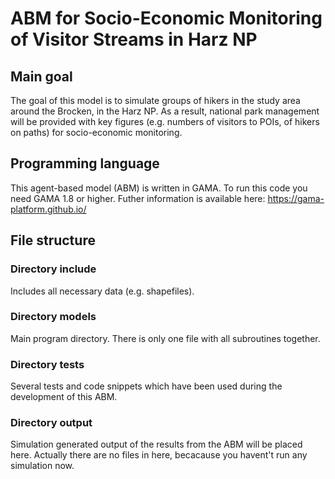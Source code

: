 # ABM for Socio-Economic Monitoring of Visitor Streams in Harz NP

## Main goal
The goal of this model is to simulate groups of hikers in the study area around the Brocken, in the Harz NP. As a result, national park management will be provided with key figures (e.g. numbers of visitors to POIs, of hikers on paths) for socio-economic monitoring.

## Programming language
This agent-based model (ABM) is written in GAMA. To run this code you need GAMA 1.8 or higher. Futher information is available here: https://gama-platform.github.io/

## File structure
### Directory include
Includes all necessary data (e.g. shapefiles).

### Directory models
Main program directory. There is only one file with all subroutines together.

### Directory tests
Several tests and code snippets which have been used during the development of this ABM.

### Directory output
Simulation generated output of the results from the ABM will be placed here. Actually there are no files in here, becacause you havent't run any simulation now.
